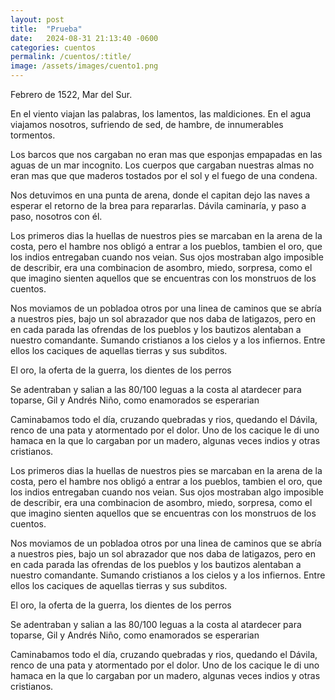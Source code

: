 ```yaml
---
layout: post
title:  "Prueba"
date:   2024-08-31 21:13:40 -0600
categories: cuentos
permalink: /cuentos/:title/
image: /assets/images/cuento1.png
---
```


Febrero de 1522, Mar del Sur.

En el viento viajan las palabras, los lamentos, las maldiciones. En el agua viajamos nosotros, sufriendo de sed, de hambre, de innumerables tormentos.

Los barcos que nos cargaban no eran mas que esponjas empapadas en las aguas de un mar incognito. Los cuerpos que cargaban nuestras almas no eran mas que que maderos tostados por el sol y el fuego de una condena.

Nos detuvimos en una punta de arena, donde el capitan dejo las naves a esperar el retorno de la brea para repararlas. Dávila caminaría, y paso a paso, nosotros con él.

Los primeros dias la huellas de nuestros pies se marcaban en la arena de la costa, pero el hambre nos obligó a entrar a los pueblos, tambien el oro, que los indios entregaban cuando nos veian. Sus ojos mostraban algo imposible de describir, era una combinacion de asombro, miedo, sorpresa, como el que imagino sienten aquellos que se encuentras con los monstruos de los cuentos.

Nos moviamos de un pobladoa otros por una linea de caminos que se abría a nuestros pies, bajo un sol abrazador que nos daba de latigazos, pero en en cada parada las ofrendas de los pueblos y los bautizos alentaban a nuestro comandante. Sumando cristianos a los cielos y a los infiernos.  Entre ellos los caciques de aquellas tierras y sus subditos.

El oro, la oferta de la guerra, los dientes de los perros

Se adentraban y salian a las 80/100 leguas a la costa al atardecer para toparse, Gil y Andrés Niño, como enamorados se esperarian

Caminabamos todo el día, cruzando quebradas y rios, quedando el Dávila, renco de una pata y atormentado por el dolor. Uno de los cacique le di uno hamaca en la que lo cargaban por un madero, algunas veces indios y otras cristianos.

Los primeros dias la huellas de nuestros pies se marcaban en la arena de la costa, pero el hambre nos obligó a entrar a los pueblos, tambien el oro, que los indios entregaban cuando nos veian. Sus ojos mostraban algo imposible de describir, era una combinacion de asombro, miedo, sorpresa, como el que imagino sienten aquellos que se encuentras con los monstruos de los cuentos.

Nos moviamos de un pobladoa otros por una linea de caminos que se abría a nuestros pies, bajo un sol abrazador que nos daba de latigazos, pero en en cada parada las ofrendas de los pueblos y los bautizos alentaban a nuestro comandante. Sumando cristianos a los cielos y a los infiernos.  Entre ellos los caciques de aquellas tierras y sus subditos.

El oro, la oferta de la guerra, los dientes de los perros

Se adentraban y salian a las 80/100 leguas a la costa al atardecer para toparse, Gil y Andrés Niño, como enamorados se esperarian

Caminabamos todo el día, cruzando quebradas y rios, quedando el Dávila, renco de una pata y atormentado por el dolor. Uno de los cacique le di uno hamaca en la que lo cargaban por un madero, algunas veces indios y otras cristianos.